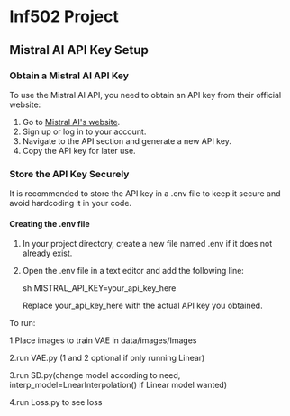 # Inf502 Project

## Mistral AI API Key Setup

### Obtain a Mistral AI API Key
To use the Mistral AI API, you need to obtain an API key from their official website:

1. Go to [Mistral AI's website](https://mistral.ai/).
2. Sign up or log in to your account.
3. Navigate to the API section and generate a new API key.
4. Copy the API key for later use.

### Store the API Key Securely
It is recommended to store the API key in a .env file to keep it secure and avoid hardcoding it in your code.

#### Creating the .env file

1. In your project directory, create a new file named .env if it does not already exist.
2. Open the .env file in a text editor and add the following line:

   sh
   MISTRAL_API_KEY=your_api_key_here

   Replace your_api_key_here with the actual API key you obtained.

To run:

1.Place images to train VAE in data/images/Images

2.run VAE.py (1 and 2 optional if only running Linear)

3.run SD.py(change model according to need, interp_model=LnearInterpolation() if Linear model wanted)

4.run Loss.py to see loss
